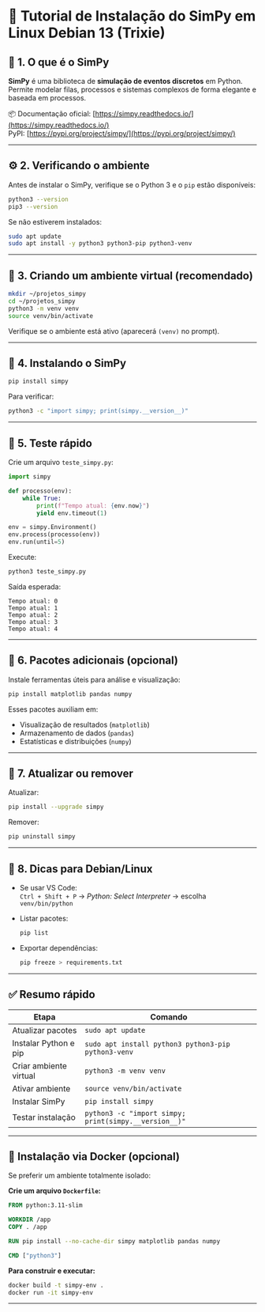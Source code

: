 # 🧠 Tutorial de Instalação do SimPy em Linux Debian 13 (Trixie)

## 🧩 1. O que é o SimPy

**SimPy** é uma biblioteca de **simulação de eventos discretos** em Python.  
Permite modelar filas, processos e sistemas complexos de forma elegante e baseada em processos.

📦 Documentação oficial: [https://simpy.readthedocs.io/](https://simpy.readthedocs.io/)  
PyPI: [https://pypi.org/project/simpy/](https://pypi.org/project/simpy/)

---

## ⚙️ 2. Verificando o ambiente

Antes de instalar o SimPy, verifique se o Python 3 e o `pip` estão disponíveis:

```bash
python3 --version
pip3 --version
```

Se não estiverem instalados:

```bash
sudo apt update
sudo apt install -y python3 python3-pip python3-venv
```

---

## 🧱 3. Criando um ambiente virtual (recomendado)

```bash
mkdir ~/projetos_simpy
cd ~/projetos_simpy
python3 -m venv venv
source venv/bin/activate
```

Verifique se o ambiente está ativo (aparecerá `(venv)` no prompt).

---

## 🧰 4. Instalando o SimPy

```bash
pip install simpy
```

Para verificar:

```bash
python3 -c "import simpy; print(simpy.__version__)"
```

---

## 🧪 5. Teste rápido

Crie um arquivo `teste_simpy.py`:

```python
import simpy

def processo(env):
    while True:
        print(f"Tempo atual: {env.now}")
        yield env.timeout(1)

env = simpy.Environment()
env.process(processo(env))
env.run(until=5)
```

Execute:

```bash
python3 teste_simpy.py
```

Saída esperada:

```
Tempo atual: 0
Tempo atual: 1
Tempo atual: 2
Tempo atual: 3
Tempo atual: 4
```

---

## 🧩 6. Pacotes adicionais (opcional)

Instale ferramentas úteis para análise e visualização:

```bash
pip install matplotlib pandas numpy
```

Esses pacotes auxiliam em:
- Visualização de resultados (`matplotlib`)
- Armazenamento de dados (`pandas`)
- Estatísticas e distribuições (`numpy`)

---

## 🧹 7. Atualizar ou remover

Atualizar:

```bash
pip install --upgrade simpy
```

Remover:

```bash
pip uninstall simpy
```

---

## 🧠 8. Dicas para Debian/Linux

- Se usar VS Code:  
  `Ctrl + Shift + P` → *Python: Select Interpreter* → escolha `venv/bin/python`

- Listar pacotes:
  ```bash
  pip list
  ```

- Exportar dependências:
  ```bash
  pip freeze > requirements.txt
  ```

---

## ✅ Resumo rápido

| Etapa | Comando |
|-------|----------|
| Atualizar pacotes | `sudo apt update` |
| Instalar Python e pip | `sudo apt install python3 python3-pip python3-venv` |
| Criar ambiente virtual | `python3 -m venv venv` |
| Ativar ambiente | `source venv/bin/activate` |
| Instalar SimPy | `pip install simpy` |
| Testar instalação | `python3 -c "import simpy; print(simpy.__version__)"` |

---

## 🐳 Instalação via Docker (opcional)

Se preferir um ambiente totalmente isolado:

**Crie um arquivo `Dockerfile`:**

```dockerfile
FROM python:3.11-slim

WORKDIR /app
COPY . /app

RUN pip install --no-cache-dir simpy matplotlib pandas numpy

CMD ["python3"]
```

**Para construir e executar:**

```bash
docker build -t simpy-env .
docker run -it simpy-env
```

---
